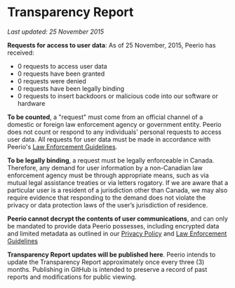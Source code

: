 # Transparency Report

*Last updated: 25 November 2015*

**Requests for access to user data**: As of 25 November, 2015, Peerio has received:
* 0 requests to access user data
* 0 requests have been granted
* 0 requests were denied
* 0 requests have been legally binding
* 0 requests to insert backdoors or malicious code into our software or hardware

**To be counted**, a "request" must come from an official channel of a domestic or foreign law enforcement agency or government entity. Peerio does not count or respond to any individuals' personal requests to access user data. All requests for user data must be made in accordance with Peerio's <a href="https://github.com/PeerioTechnologies/peerio-documentation/blob/master/Law_Enforcement_Guidelines.md">Law Enforcement Guidelines</a>.

**To be legally binding**, a request must be legally enforceable in Canada. Therefore, any demand for user information by a non-Canadian law enforcement agency must be through appropriate means, such as via mutual legal assistance treaties or via letters rogatory. If we are aware that a particular user is a resident of a jurisdiction other than Canada, we may also require evidence that responding to the demand does not violate the privacy or data protection laws of the user’s jurisdiction of residence. 

**Peerio cannot decrypt the contents of user communications**, and can only be mandated to provide data Peerio possesses, including encrypted data and limited metadata as outlined in our <a href="https://github.com/PeerioTechnologies/peerio-documentation/blob/master/Privacy_Policy.md">Privacy Policy</a> and <a href="https://github.com/PeerioTechnologies/peerio-documentation/blob/master/Law_Enforcement_Guidelines.md">Law Enforcement Guidelines</a>

**Transparency Report updates will be published here**. Peerio intends to update the Transparency Report approximately once every three (3) months. Publishing in GitHub is intended to preserve a record of past reports and modifications for public viewing.
